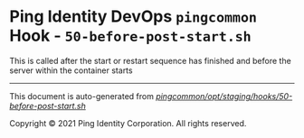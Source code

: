 
# Ping Identity DevOps `pingcommon` Hook - `50-before-post-start.sh`
 This is called after the start or restart sequence has finished and before 
 the server within the container starts

---
This document is auto-generated from _[pingcommon/opt/staging/hooks/50-before-post-start.sh](https://github.com/pingidentity/pingidentity-docker-builds/blob/master/pingcommon/opt/staging/hooks/50-before-post-start.sh)_

Copyright © 2021 Ping Identity Corporation. All rights reserved.
